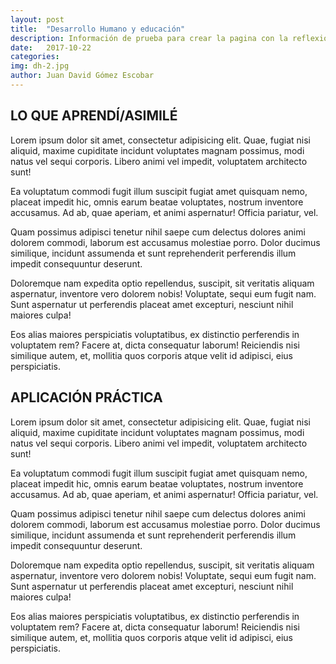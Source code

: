 ```yaml
---
layout: post
title:  "Desarrollo Humano y educación"
description: Información de prueba para crear la pagina con la reflexion de la tematica
date:   2017-10-22
categories: 
img: dh-2.jpg
author: Juan David Gómez Escobar
---
```


## LO QUE APRENDÍ/ASIMILÉ

Lorem ipsum dolor sit amet, consectetur adipisicing elit. Quae, fugiat nisi aliquid, maxime cupiditate incidunt voluptates magnam possimus, modi natus vel sequi corporis. Libero animi vel impedit, voluptatem architecto sunt!

Ea voluptatum commodi fugit illum suscipit fugiat amet quisquam nemo, placeat impedit hic, omnis earum beatae voluptates, nostrum inventore accusamus. Ad ab, quae aperiam, et animi aspernatur! Officia pariatur, vel.

Quam possimus adipisci tenetur nihil saepe cum delectus dolores animi dolorem commodi, laborum est accusamus molestiae porro. Dolor ducimus similique, incidunt assumenda et sunt reprehenderit perferendis illum impedit consequuntur deserunt.

Doloremque nam expedita optio repellendus, suscipit, sit veritatis aliquam aspernatur, inventore vero dolorem nobis! Voluptate, sequi eum fugit nam. Sunt aspernatur ut perferendis placeat amet excepturi, nesciunt nihil maiores culpa!

Eos alias maiores perspiciatis voluptatibus, ex distinctio perferendis in voluptatem rem? Facere at, dicta consequatur laborum! Reiciendis nisi similique autem, et, mollitia quos corporis atque velit id adipisci, eius perspiciatis.


## APLICACIÓN PRÁCTICA

Lorem ipsum dolor sit amet, consectetur adipisicing elit. Quae, fugiat nisi aliquid, maxime cupiditate incidunt voluptates magnam possimus, modi natus vel sequi corporis. Libero animi vel impedit, voluptatem architecto sunt!

Ea voluptatum commodi fugit illum suscipit fugiat amet quisquam nemo, placeat impedit hic, omnis earum beatae voluptates, nostrum inventore accusamus. Ad ab, quae aperiam, et animi aspernatur! Officia pariatur, vel.

Quam possimus adipisci tenetur nihil saepe cum delectus dolores animi dolorem commodi, laborum est accusamus molestiae porro. Dolor ducimus similique, incidunt assumenda et sunt reprehenderit perferendis illum impedit consequuntur deserunt.

Doloremque nam expedita optio repellendus, suscipit, sit veritatis aliquam aspernatur, inventore vero dolorem nobis! Voluptate, sequi eum fugit nam. Sunt aspernatur ut perferendis placeat amet excepturi, nesciunt nihil maiores culpa!

Eos alias maiores perspiciatis voluptatibus, ex distinctio perferendis in voluptatem rem? Facere at, dicta consequatur laborum! Reiciendis nisi similique autem, et, mollitia quos corporis atque velit id adipisci, eius perspiciatis.